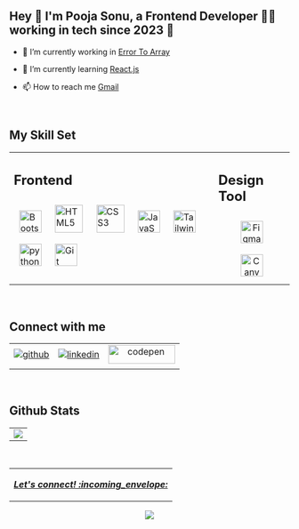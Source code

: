   
## Hey 👋 I'm Pooja Sonu, a Frontend Developer 👨‍💻 working in tech since 2023 🚀</div>  
  

- 🔭 I’m currently working in [Error To Array](https://errortoarray.com/)  
  

- 🌱 I’m currently learning [React.js](https://www.w3schools.com/react/default.asp) 
  

- 📫 How to reach me [Gmail](workpooja02@gmail.com)

<br/>  


## My Skill Set  
<table><tr><td valign="top">
  
## Frontend  
<div align="start">  
<a href="https://getbootstrap.com/" target="_blank"><img style="margin: 10px" src="https://upload.wikimedia.org/wikipedia/commons/thumb/b/b2/Bootstrap_logo.svg/2560px-Bootstrap_logo.svg.png" alt="Bootstrap" height="40" /></a>  
<a href="https://en.wikipedia.org/wiki/HTML5" target="_blank"><img style="margin: 10px" src="https://profilinator.rishav.dev/skills-assets/html5-original-wordmark.svg" alt="HTML5" height="50" /></a>  
<a href="https://www.w3schools.com/css/" target="_blank"><img style="margin: 10px" src="https://profilinator.rishav.dev/skills-assets/css3-original-wordmark.svg" alt="CSS3" height="50" /></a>   
<a href="https://www.w3schools.com/js/" target="_blank"><img style="margin: 10px" src="https://profilinator.rishav.dev/skills-assets/javascript-original.svg" alt="JavaScript" height="40" /></a>
<a href="https://www.tailwindcss.com/" target="_blank"><img style="margin: 10px" src="https://profilinator.rishav.dev/skills-assets/tailwindcss.svg" alt="Tailwind CSS" height="40" /></a> 
<a href="https://www.python.org/" target="_blank"><img style="margin: 10px" src="https://upload.wikimedia.org/wikipedia/commons/thumb/c/c3/Python-logo-notext.svg/1869px-Python-logo-notext.svg.png" alt="python" height="40" /></a>  
<a href="https://www.git-scm.com/" target="_blank"><img style="margin: 10px" src="https://git-scm.com/images/logos/downloads/Git-Icon-1788C.png" alt="Git" height="40" /></a>  
</div>
</td>
<td valign="top">

## Design Tool  
<div align="center">  
<a href="https://www.figma.com/" target="_blank"><img style="margin: 10px" src="https://cdn4.iconfinder.com/data/icons/logos-brands-in-colors/3000/figma-logo-512.png" alt="Figma" height="40" /></a>  
<a href="https://www.canva.com/" target="_blank"><img style="margin: 10px" src="https://upload.wikimedia.org/wikipedia/commons/thumb/0/08/Canva_icon_2021.svg/1900px-Canva_icon_2021.svg.png" alt="Canva" height="40" /></a>  
</div>
</td></tr></table>  

<br/>  

## Connect with me  
<table><tr><td>
<div align="center">
<a href="https://github.com/poojasonu10" target="_blank">
<img src="https://img.shields.io/badge/github-%2324292e.svg?&style=for-the-badge&logo=github&logoColor=white" alt="github" style="margin-bottom: 5px;" />
</a>
</div>
</td> 
<td>
<div align="center">
<a href="https://www.linkedin.com/in/pooja-sonu-44305b279/" target="_blank">
<img src="https://img.shields.io/badge/linkedin-%231E77B5.svg?&style=for-the-badge&logo=linkedin&logoColor=white" alt="linkedin" style="margin-bottom: 5px;" />
</a> 
</div> 
</td>
<td>
<div align="center">
<a href="https://codepen.io/Pooja-the-vuer" target="_blank">
<img src="https://encrypted-tbn0.gstatic.com/images?q=tbn:ANd9GcRvF4iXxidUR-EAx1QUp5uu37e6R0qMs9Wf3Q&usqp=CAU" alt="codepen" height="34" width="120" style="margin-bottom: 5px;" />
</a> 
</div> 
</td></tr></table>  

<br/>  


## Github Stats  
<table align="">
<tr><td>
<img src="https://github-readme-stats.vercel.app/api?username=poojasonu10&theme=gotham&show_icons=true&count_private=true&hide_border=true" /> 	
</td></tr>	
</table>
<br/>
<table><tr><td><p align="center">
  <a href='mailto:workpooja02@gmail.com'>
    <b><i>Let's connect! :incoming_envelope:</i></b>
  </a>
 </p></td></tr></table>
<div align="center">
<img src="https://komarev.com/ghpvc/?username=poojasonu10&&style=flat-square" align="center" />
</div>  

